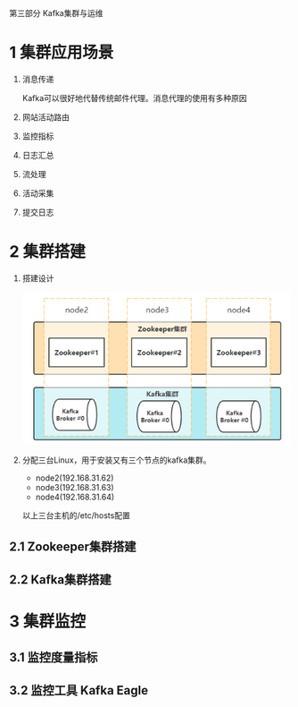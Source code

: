 第三部分 Kafka集群与运维

# 1 集群应用场景

1. 消息传递

   Kafka可以很好地代替传统邮件代理。消息代理的使用有多种原因

2. 网站活动路由

3. 监控指标

4. 日志汇总

5. 流处理

6. 活动采集

7. 提交日志

# 2 集群搭建

1. 搭建设计

   ![image-20211214112424436](assest/image-20211214112424436.png)

2. 分配三台Linux，用于安装又有三个节点的kafka集群。

   - node2(192.168.31.62)
   - node3(192.168.31.63)
   - node4(192.168.31.64)

   以上三台主机的/etc/hosts配置

   



## 2.1 Zookeeper集群搭建

## 2.2 Kafka集群搭建

# 3 集群监控

## 3.1 监控度量指标

## 3.2 监控工具 Kafka Eagle